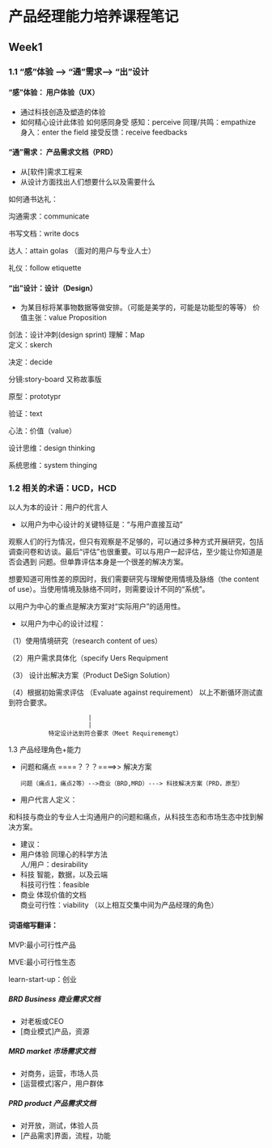 # 产品经理能力培养课程笔记

## Week1

### 1.1 “感”体验 --> “通”需求--> “出”设计

#### “感”体验： 用户体验（UX）
- 通过科技创造及塑造的体验
- 如何精心设计此体验
如何感同身受
感知：perceive
同理/共鸣：empathize
身入：enter the field
接受反馈：receive feedbacks

#### “通”需求： 产品需求文档（PRD）
- 从[软件]需求工程来
- 从设计方面找出人们想要什么以及需要什么

如何通书达礼：

沟通需求：communicate

书写文档：write docs

达人：attain golas  （面对的用户与专业人士）

礼仪：follow etiquette

#### “出”设计：设计（Design）
- 为某目标将某事物数据等做安排。（可能是美学的，可能是功能型的等等）
价值主张：value Proposition

剑法：设计冲刺(design sprint)
理解：Map       
定义：skerch

决定：decide    

分镜:story-board  又称故事版

原型：prototypr

验证：text

心法：价值（value）

设计思维：design thinking

系统思维：system thinging


### 1.2 相关的术语：UCD，HCD
以人为本的设计：用户的代言人

- 以用户为中心设计的关键特征是：“与用户直接互动”

观察人们的行为情况，但只有观察是不足够的，可以通过多种方式开展研究，包括调查问卷和访谈。最后“评估”也很重要。可以与用户一起评估，至少能让你知道是否会遇到
问题。但单靠评估本身是一个很差的解决方案。

想要知道可用性差的原因时，我们需要研究与理解使用情境及脉络（the content of use）。当使用情境及脉络不同时，则需要设计不同的“系统”。

以用户为中心的重点是解决方案对“实际用户”的适用性。

- 以用户为中心的设计过程：

（1）使用情境研究（research content of ues）

（2）用户需求具体化（specify Uers Requipment 

（3） 设计出解决方案（Product DeSign Solution）

（4）根据初始需求评估 （Evaluate against requirement）      以上不断循环测试直到符合要求。
                         
                          |
                          |
               特定设计达到符合要求（Meet Requirememgt）
               
                                                                         
                                                                         
1.3 产品经理角色+能力

- 问题和痛点 ====？？？====>> 解决方案
      
      问题（痛点1，痛点2等）-->商业（BRD,MRD）---> 科技解决方案（PRD，原型）
                       
- 用户代言人定义：

和科技与商业的专业人士沟通用户的问题和痛点，从科技生态和市场生态中找到解决方案。

- 建议：
- 用户体验  同理心的科学方法                
人/用户：desirability
- 科技      智能，数据，以及云端            
科技可行性：feasible 
- 商业      体现价值的文档                  
商业可行性：viability
（以上相互交集中间为产品经理的角色）

#### 词语缩写翻译：

MVP:最小可行性产品

MVE:最小可行性生态

learn-start-up：创业

##### BRD Business 商业需求文档
- 对老板或CEO
- [商业模式]产品，资源

##### MRD market   市场需求文档
- 对商务，运营，市场人员
- [运营模式]客户，用户群体

##### PRD product  产品需求文档
- 对开放，测试，体验人员
- [产品需求]界面，流程，功能




